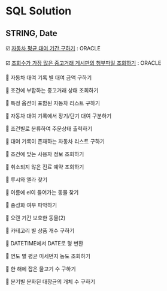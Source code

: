 # SQL Solution

## STRING, Date

:ballot_box_with_check: [자동차 평균 대여 기간 구하기](https://github.com/LeeWooJung/Programmers/tree/main/SQL/STRING%2C%20DATE/%EC%9E%90%EB%8F%99%EC%B0%A8%20%ED%8F%89%EA%B7%A0%20%EB%8C%80%EC%97%AC%20%EA%B8%B0%EA%B0%84%20%EA%B5%AC%ED%95%98%EA%B8%B0) : ORACLE

:ballot_box_with_check: [조회수가 가장 많은 중고거래 게시판의 첨부파일 조회하기](https://github.com/LeeWooJung/Programmers/tree/main/SQL/STRING%2C%20DATE/%EC%A1%B0%ED%9A%8C%EC%88%98%EA%B0%80%20%EA%B0%80%EC%9E%A5%20%EB%A7%8E%EC%9D%80%20%EC%A4%91%EA%B3%A0%EA%B1%B0%EB%9E%98%20%EA%B2%8C%EC%8B%9C%ED%8C%90%EC%9D%98%20%EC%B2%A8%EB%B6%80%ED%8C%8C%EC%9D%BC%20%EC%A1%B0%ED%9A%8C%ED%95%98%EA%B8%B0) : ORACLE

:black_square_button: 자동차 대여 기록 별 대여 금액 구하기

:black_square_button: 조건에 부합하는 중고거래 상태 조회하기

:black_square_button: 특정 옵션이 포함된 자동차 리스트 구하기

:black_square_button: 자동차 대여 기록에서 장기/단기 대여 구분하기

:black_square_button: 조건별로 분류하여 주문상태 출력하기

:black_square_button: 대여 기록이 존재하는 자동차 리스트 구하기

:black_square_button: 조건에 맞는 사용자 정보 조회하기

:black_square_button: 취소되지 않은 진료 예약 조회하기

:black_square_button: 루시와 엘라 찾기

:black_square_button: 이름에 el이 들어가는 동물 찾기

:black_square_button: 중성화 여부 파악하기

:black_square_button: 오랜 기간 보호한 동물(2)

:black_square_button: 카테고리 별 상품 개수 구하기

:black_square_button: DATETIME에서 DATE로 형 변환

:black_square_button: 연도 별 평균 미세먼지 농도 조회하기

:black_square_button: 한 해에 잡은 물고기 수 구하기

:black_square_button: 분기별 분화된 대장균의 개체 수 구하기